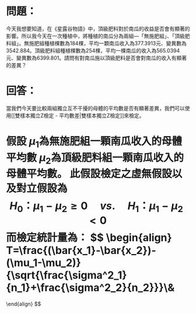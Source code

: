 # 問題：
今天我想要知道，在《星露谷物語》中，頂級肥料對於南瓜的收益是否會有顯著的影響。所以我今天在一次種植中，將種植的南瓜分為兩組—「無施肥組」、「頂級肥料組」。無施肥組種植棵數為184棵，平均一顆南瓜收入為377.3913元、變異數為3542.884。頂級肥料組種植棵數為254棵，平均一棵南瓜的收入為565.0394元、變異數為6399.801。請問有對南瓜施以頂級肥料是否會對南瓜的收入有顯著的差異？

# 回答：
當我們今天要比較兩組獨立互不干擾的母體的平均數是否有顯著差異，我們可以使用[[雙樣本獨立Z檢定 - 平均數差|雙樣本獨立Z檢定]]來檢定。

假設
$\mu_1$為無施肥組一顆南瓜收入的母體平均數
$\mu_2$為頂級肥料組一顆南瓜收入的母體平均數。
此假設檢定之虛無假設以及對立假設為
$$
H_0\text{：}\mu_1-\mu_2\geq 0\quad vs.\quad H_1\text{：}\mu_1-\mu_2 < 0
$$
而檢定統計量為：
$$
\begin{align}
T=\frac{(\bar{x_1}-\bar{x_2})-(\mu_1-\mu_2)}{\sqrt{\frac{\sigma^2_1}{n_1}+\frac{\sigma^2_2}{n_2}}}\\&
=

\end{align}
$$
